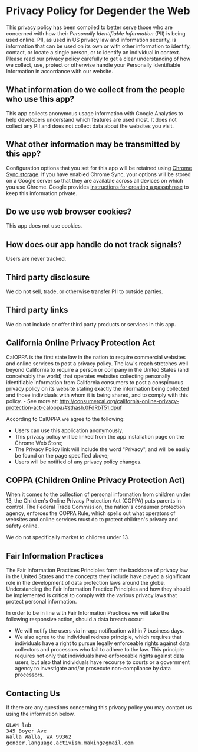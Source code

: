 # Privacy Policy for Degender the Web

This privacy policy has been compiled to better serve those who are concerned with how their _Personally Identifiable Information_ (PII) is being used online.
PII, as used in US privacy law and information security, is information that can be used on its own or with other information to identify, contact, or locate a single person, or to identify an individual in context.
Please read our privacy policy carefully to get a clear understanding of how we collect, use, protect or otherwise handle your Personally Identifiable Information in accordance with our website.

## What information do we collect from the people who use this app?

This app collects anonymous usage information with Google Analytics to help developers understand which features are used most.
It does not collect any PII and does not collect data about the websites you visit.

## What other information may be transmitted by this app?

Configuration options that you set for this app will be retained using [Chrome Sync storage](https://support.google.com/chrome/answer/165139).
If you have enabled Chrome Sync, your options will be stored on a Google server so that they are available across all devices on which you use Chrome.
Google provides [instructions for creating a passphrase](https://support.google.com/chrome/answer/165139) to keep this information private.

## Do we use web browser cookies?

This app does not use cookies.

## How does our app handle do not track signals?

Users are never tracked.

## Third party disclosure

We do not sell, trade, or otherwise transfer PII to outside parties.

## Third party links

We do not include or offer third party products or services in this app.

## California Online Privacy Protection Act

CalOPPA is the first state law in the nation to require commercial websites and online services to post a privacy policy. The law's reach stretches well beyond California to require a person or company in the United States (and conceivably the world) that operates websites collecting personally identifiable information from California consumers to post a conspicuous privacy policy on its website stating exactly the information being collected and those individuals with whom it is being shared, and to comply with this policy. - See more at: http://consumercal.org/california-online-privacy-protection-act-caloppa/#sthash.0FdRbT51.dpuf

According to CalOPPA we agree to the following:

-   Users can use this application anonymously;
-   This privacy policy will be linked from the app installation page on the Chrome Web Store;
-   The Privacy Policy link will include the word "Privacy", and will be easily be found on the page specified above;
-   Users will be notified of any privacy policy changes.

## COPPA (Children Online Privacy Protection Act)

When it comes to the collection of personal information from children under 13, the Children's Online Privacy Protection Act (COPPA) puts parents in control.
The Federal Trade Commission, the nation's consumer protection agency, enforces the COPPA Rule, which spells out what operators of websites and online services must do to protect children's privacy and safety online.

We do not specifically market to children under 13.

## Fair Information Practices

The Fair Information Practices Principles form the backbone of privacy law in the United States and the concepts they include have played a significant role in the development of data protection laws around the globe.
Understanding the Fair Information Practice Principles and how they should be implemented is critical to comply with the various privacy laws that protect personal information.

In order to be in line with Fair Information Practices we will take the following responsive action, should a data breach occur:

-   We will notify the users via in-app notification within 7 business days.
-   We also agree to the individual redress principle, which requires that individuals have a right to pursue legally enforceable rights against data collectors and processors who fail to adhere to the law. This principle requires not only that individuals have enforceable rights against data users, but also that individuals have recourse to courts or a government agency to investigate and/or prosecute non-compliance by data processors.

## Contacting Us

If there are any questions concerning this privacy policy you may contact us using the information below.

<pre>
GLAM lab
345 Boyer Ave
Walla Walla, WA 99362
gender.language.activism.making@gmail.com
</pre>
